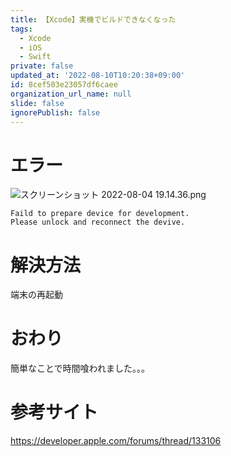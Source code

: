 ```yaml
---
title: 【Xcode】実機でビルドできなくなった
tags:
  - Xcode
  - iOS
  - Swift
private: false
updated_at: '2022-08-10T10:20:38+09:00'
id: 8cef503e23057df6caee
organization_url_name: null
slide: false
ignorePublish: false
---
```

# エラー
![スクリーンショット 2022-08-04 19.14.36.png](https://qiita-image-store.s3.ap-northeast-1.amazonaws.com/0/1745371/fd3be3d6-e44c-a126-aceb-6257d70e396c.png)
```
Faild to prepare device for development.
Please unlock and reconnect the devive.
```
# 解決方法
端末の再起動

# おわり
簡単なことで時間喰われました。。。

# 参考サイト
https://developer.apple.com/forums/thread/133106
